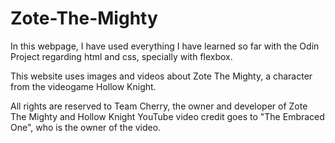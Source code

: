 # Zote-The-Mighty

In this webpage, I have used everything I have learned so far with the Odin Project regarding html and css, specially with flexbox.

This website uses images and videos about Zote The Mighty, a character from the videogame Hollow Knight.

All rights are reserved to Team Cherry, the owner and developer of Zote The Mighty and Hollow Knight
YouTube video credit goes to "The Embraced One", who is the owner of the video.
